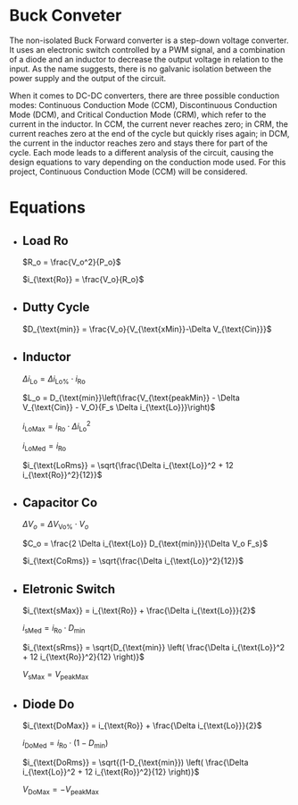 # Buck Conveter

The non-isolated Buck Forward converter is a step-down voltage converter. It uses an electronic switch controlled by a PWM signal, and a combination of a diode and an inductor to decrease the output voltage in relation to the input. As the name suggests, there is no galvanic isolation between the power supply and the output of the circuit.

When it comes to DC-DC converters, there are three possible conduction modes: Continuous Conduction Mode (CCM), Discontinuous Conduction Mode (DCM), and Critical Conduction Mode (CRM), which refer to the current in the inductor. In CCM, the current never reaches zero; in CRM, the current reaches zero at the end of the cycle but quickly rises again; in DCM, the current in the inductor reaches zero and stays there for part of the cycle. Each mode leads to a different analysis of the circuit, causing the design equations to vary depending on the conduction mode used. For this project, Continuous Conduction Mode (CCM) will be considered.

# Equations

* ## Load Ro
    $R_o = \frac{V_o^2}{P_o}$

    $i_{\text{Ro}} = \frac{V_o}{R_o}$
* ## Dutty Cycle
    $D_{\text{min}} = \frac{V_o}{V_{\text{xMin}}-\Delta V_{\text{Cin}}}$
* ## Inductor 
    $\Delta i_{\text{Lo}} = \Delta i_{\text{Lo}{\%}} \cdot i_{\text{Ro}}$

    $L_o = D_{\text{min}}\left(\frac{V_{\text{peakMin}} - \Delta V_{\text{Cin}} - V_O}{F_s \Delta i_{\text{Lo}}}\right)$

    $i_{\text{LoMax}} = i_{\text{Ro}} \cdot \Delta i_{\text{Lo}}^2$

    $i_{\text{LoMed}} = i_{\text{Ro}}$

    $i_{\text{LoRms}} = \sqrt{\frac{\Delta i_{\text{Lo}}^2 + 12 i_{\text{Ro}}^2}{12}}$
* ## Capacitor Co
    $\Delta V_o = \Delta V_{\text{Vo\% }} \cdot V_o$

    $C_o = \frac{2 \Delta i_{\text{Lo}} D_{\text{min}}}{\Delta V_o F_s}$

    $i_{\text{CoRms}} = \sqrt{\frac{\Delta i_{\text{Lo}}^2}{12}}$
* ## Eletronic Switch
    $i_{\text{sMax}} = i_{\text{Ro}} + \frac{\Delta i_{\text{Lo}}}{2}$

    $i_{\text{sMed}} = i_{\text{Ro}} \cdot D_{\text{min}}$

    $i_{\text{sRms}} = \sqrt{D_{\text{min}} \left( \frac{\Delta i_{\text{Lo}}^2 + 12 i_{\text{Ro}}^2}{12} \right)}$

    $V_{\text{sMax}} = V_{\text{peakMax}}$
* ## Diode Do
    $i_{\text{DoMax}} = i_{\text{Ro}} + \frac{\Delta i_{\text{Lo}}}{2}$

    $i_{\text{DoMed}} = i_{\text{Ro}} \cdot (1 - D_{\text{min}})$

    $i_{\text{DoRms}} = \sqrt{(1-D_{\text{min}}) \left( \frac{\Delta i_{\text{Lo}}^2 + 12 i_{\text{Ro}}^2}{12} \right)}$

    $V_{\text{DoMax}} = -V_{\text{peakMax}}$



